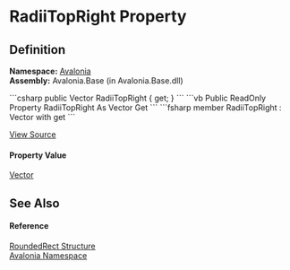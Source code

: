 # RadiiTopRight Property




## Definition
**Namespace:** <a href="N_Avalonia">Avalonia</a>  
**Assembly:** Avalonia.Base (in Avalonia.Base.dll)

<Tabs groupId="api-code-preview">
<TabItem value="csharp" label="C#">
```csharp
public Vector RadiiTopRight {
	get;
 }
```
</TabItem>
<TabItem value="vb" label="VB">
```vb
Public ReadOnly Property RadiiTopRight As Vector
		Get
```
</TabItem>
<TabItem value="fsharp" label="F#">
```fsharp
member RadiiTopRight : Vector with 
		get
```
</TabItem>
</Tabs>



<a href="https://github.com/AvaloniaUI/Avalonia/tree/master/src/Avalonia.Base/RoundedRect.cs#L36" title="View the source code">View Source</a>



#### Property Value
<a href="T_Avalonia_Vector">Vector</a>

## See Also


#### Reference
<a href="T_Avalonia_RoundedRect">RoundedRect Structure</a>  
<a href="N_Avalonia">Avalonia Namespace</a>  

